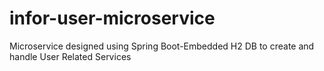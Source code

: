 # infor-user-microservice
Microservice designed using Spring Boot-Embedded H2 DB to create and handle User Related Services
